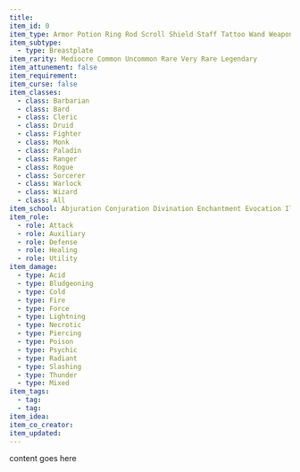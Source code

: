 ```yaml
---
title:
item_id: 0
item_type: Armor Potion Ring Rod Scroll Shield Staff Tattoo Wand Weapon Wondrous
item_subtype:
  - type: Breastplate
item_rarity: Mediocre Common Uncommon Rare Very Rare Legendary
item_attunement: false
item_requirement:
item_curse: false
item_classes:
  - class: Barbarian
  - class: Bard
  - class: Cleric
  - class: Druid
  - class: Fighter
  - class: Monk
  - class: Paladin
  - class: Ranger
  - class: Rogue
  - class: Sorcerer
  - class: Warlock
  - class: Wizard
  - class: All
item_school: Abjuration Conjuration Divination Enchantment Evocation Illusion Necromancy Transmutation Unidentifiable Ancient
item_role:
  - role: Attack
  - role: Auxiliary
  - role: Defense
  - role: Healing
  - role: Utility
item_damage:
  - type: Acid
  - type: Bludgeoning
  - type: Cold
  - type: Fire
  - type: Force
  - type: Lightning
  - type: Necrotic
  - type: Piercing
  - type: Poison
  - type: Psychic
  - type: Radiant
  - type: Slashing
  - type: Thunder
  - type: Mixed
item_tags:
  - tag:
  - tag:
item_idea:
item_co_creator:
item_updated:
---
```


content goes here
